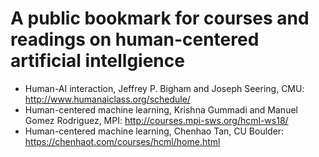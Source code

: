 # A public bookmark for courses and readings on human-centered artificial intellgience

* Human-AI interaction, Jeffrey P. Bigham and Joseph Seering, CMU: http://www.humanaiclass.org/schedule/
* Human-centered machine learning, Krishna Gummadi and Manuel Gomez Rodriguez, MPI: http://courses.mpi-sws.org/hcml-ws18/
* Human-centered machine learning, Chenhao Tan, CU Boulder: https://chenhaot.com/courses/hcml/home.html
